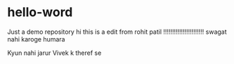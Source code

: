 # hello-word
Just a demo repository
hi this is a edit from rohit patil !!!!!!!!!!!!!!!!!!!!!!!
swagat nahi karoge humara


Kyun nahi jarur Vivek k theref se
